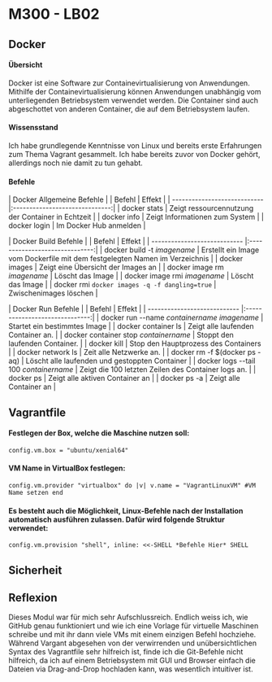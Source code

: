 M300 - LB02
====

## Docker

#### Übersicht

Docker ist eine Software zur Containevirtualisierung von Anwendungen. Mithilfe der Containevirtualisierung können Anwendungen unabhängig vom unterliegenden Betriebsystem verwendet werden. Die Container sind auch abgeschottet von anderen Container, die auf dem Betriebsystem laufen.

#### Wissensstand

Ich habe grundlegende Kenntnisse von Linux und bereits erste Erfahrungen zum Thema Vagrant gesammelt. Ich habe bereits zuvor von Docker gehört, allerdings noch nie damit zu tun gehabt.


#### Befehle

| Docker Allgemeine Befehle                                                 |
| Befehl                       | Effekt                         |
| ---------------------------- |:------------------------------:|
| docker stats | Zeigt ressourcennutzung der Container in Echtzeit |
| docker info | Zeigt Informationen zum System |
| docker login | Im Docker Hub anmelden |


| Docker Build Befehle                                          |
| Befehl                       | Effekt                         |
| ---------------------------- |:------------------------------:|
| docker build -t *imagename* | Erstellt ein Image vom Dockerfile mit dem festgelegten Namen im Verzeichnis |
| docker images | Zeigt eine Übersicht der Images an |
| docker image rm *imagename* | Löscht das Image |
| docker image rmi *imagename* | Löscht das Image |
| docker rmi `docker images -q -f dangling=true` | Zwischenimages löschen |


| Docker Run Befehle                                                  |
| Befehl                       | Effekt                         |
| ---------------------------- |:------------------------------:|
| docker run --name *containername* *imagename* | Startet ein bestimmtes Image |
| docker container ls | Zeigt alle laufenden Container an. |
| docker container stop *containername* | Stoppt den laufenden Container. |
| docker kill | Stop den Hauptprozess des Containers |
| docker network ls | Zeit alle Netzwerke an. |
| docker rm -f $(docker ps -aq) | Löscht alle laufenden und gestoppten Container |
| docker logs --tail 100 *containername* | Zeigt die 100 letzten Zeilen des Container logs an. |
| docker ps  | Zeigt alle aktiven Container an |
| docker ps -a | Zeigt alle Container an |



## Vagrantfile

#### Festlegen der Box, welche die Maschine nutzen soll:

`config.vm.box = "ubuntu/xenial64"`

#### VM Name in VirtualBox festlegen:

`config.vm.provider "virtualbox" do |v|
  v.name = "VagrantLinuxVM" #VM Name setzen
end`

#### Es besteht auch die Möglichkeit, Linux-Befehle nach der Installation automatisch ausführen zulassen. Dafür wird folgende Struktur verwendet:

`config.vm.provision "shell", inline: <<-SHELL
 *Befehle Hier*
SHELL`

## Sicherheit

	

## Reflexion

Dieses Modul war für mich sehr Aufschlussreich. Endlich weiss ich, wie GitHub genau funktioniert und wie ich eine Vorlage für virtuelle Maschinen schreibe und mit ihr dann viele VMs mit einem einzigen Befehl hochziehe. Während Vargant abgesehen von der verwirrenden und unübersichtlichen Syntax des Vagrantfile sehr hilfreich ist, finde ich die Git-Befehle nicht hilfreich, da ich auf einem Betriebsystem mit GUI und Browser einfach die Dateien via Drag-and-Drop hochladen kann, was wesentlich intuitiver ist.
